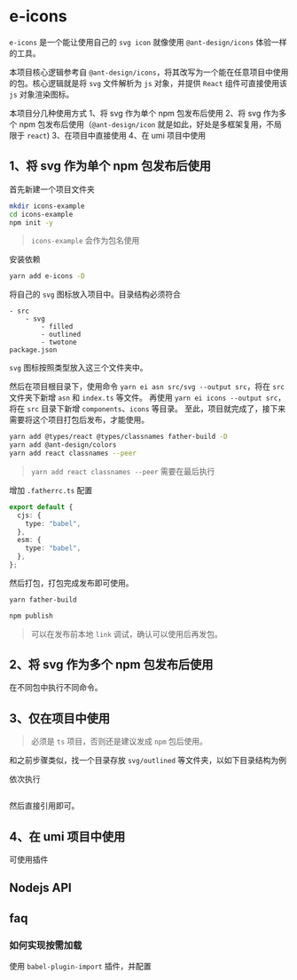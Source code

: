 # e-icons
`e-icons` 是一个能让使用自己的 `svg icon` 就像使用 `@ant-design/icons` 体验一样的工具。

本项目核心逻辑参考自 `@ant-design/icons`，将其改写为一个能在任意项目中使用的包。核心逻辑就是将 `svg` 文件解析为 `js` 对象，并提供 `React` 组件可直接使用该 `js` 对象渲染图标。

本项目分几种使用方式
1、将 svg 作为单个 npm 包发布后使用
2、将 svg 作为多个 npm 包发布后使用（`@ant-design/icon` 就是如此，好处是多框架复用，不局限于 `react`)
3、在项目中直接使用
4、在 umi 项目中使用

## 1、将 svg 作为单个 npm 包发布后使用
首先新建一个项目文件夹

```bash
mkdir icons-example
cd icons-example
npm init -y
```
> `icons-example` 会作为包名使用

安装依赖

```bash
yarn add e-icons -D
```

将自己的 `svg` 图标放入项目中。目录结构必须符合

```
- src
    - svg
        - filled
        - outlined
        - twotone
package.json
```

`svg` 图标按照类型放入这三个文件夹中。

然后在项目根目录下，使用命令 `yarn ei asn src/svg --output src`，将在 `src` 文件夹下新增 `asn` 和 `index.ts` 等文件。
再使用 `yarn ei icons --output src`，将在 `src` 目录下新增 `components`、`icons` 等目录。
至此，项目就完成了，接下来需要将这个项目打包后发布，才能使用。

```bash
yarn add @types/react @types/classnames father-build -D
yarn add @ant-design/colors
yarn add react classnames --peer
```
> `yarn add react classnames --peer` 需要在最后执行

增加 `.fatherrc.ts` 配置

```typescript
export default {
  cjs: {
    type: "babel",
  },
  esm: {
    type: "babel",
  },
};
```

然后打包，打包完成发布即可使用。
```bash
yarn father-build
```

```bash
npm publish
```

> 可以在发布前本地 `link` 调试，确认可以使用后再发包。

## 2、将 svg 作为多个 npm 包发布后使用
在不同包中执行不同命令。

## 3、仅在项目中使用
> 必须是 `ts` 项目，否则还是建议发成 `npm` 包后使用。

和之前步骤类似，找一个目录存放 `svg/outlined` 等文件夹，以如下目录结构为例

依次执行

```bash

```

然后直接引用即可。

## 4、在 umi 项目中使用
可使用插件

## Nodejs API


## faq
### 如何实现按需加载
使用 `babel-plugin-import` 插件，并配置
